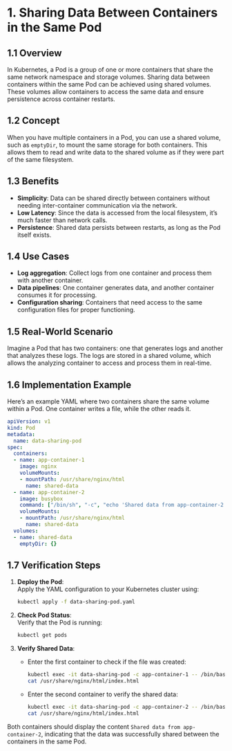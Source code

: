 # **1. Sharing Data Between Containers in the Same Pod**



## 1.1 Overview
In Kubernetes, a Pod is a group of one or more containers that share the same network namespace and storage volumes. Sharing data between containers within the same Pod can be achieved using shared volumes. These volumes allow containers to access the same data and ensure persistence across container restarts.

## 1.2 Concept
When you have multiple containers in a Pod, you can use a shared volume, such as `emptyDir`, to mount the same storage for both containers. This allows them to read and write data to the shared volume as if they were part of the same filesystem.

## 1.3 Benefits
- **Simplicity**: Data can be shared directly between containers without needing inter-container communication via the network.
- **Low Latency**: Since the data is accessed from the local filesystem, it’s much faster than network calls.
- **Persistence**: Shared data persists between restarts, as long as the Pod itself exists.

## 1.4 Use Cases
- **Log aggregation**: Collect logs from one container and process them with another container.
- **Data pipelines**: One container generates data, and another container consumes it for processing.
- **Configuration sharing**: Containers that need access to the same configuration files for proper functioning.

## 1.5 Real-World Scenario
Imagine a Pod that has two containers: one that generates logs and another that analyzes these logs. The logs are stored in a shared volume, which allows the analyzing container to access and process them in real-time.

## 1.6 Implementation Example

Here’s an example YAML where two containers share the same volume within a Pod. One container writes a file, while the other reads it.

```yaml
apiVersion: v1
kind: Pod
metadata:
  name: data-sharing-pod
spec:
  containers:
  - name: app-container-1
    image: nginx
    volumeMounts:
    - mountPath: /usr/share/nginx/html
      name: shared-data
  - name: app-container-2
    image: busybox
    command: ["/bin/sh", "-c", "echo 'Shared data from app-container-2' > /usr/share/nginx/html/index.html && sleep 3600"]
    volumeMounts:
    - mountPath: /usr/share/nginx/html
      name: shared-data
  volumes:
  - name: shared-data
    emptyDir: {}
```

## 1.7 Verification Steps

1. **Deploy the Pod**:  
   Apply the YAML configuration to your Kubernetes cluster using:
   ```bash
   kubectl apply -f data-sharing-pod.yaml
   ```

2. **Check Pod Status**:  
   Verify that the Pod is running:
   ```bash
   kubectl get pods
   ```

3. **Verify Shared Data**:
   - Enter the first container to check if the file was created:
     ```bash
     kubectl exec -it data-sharing-pod -c app-container-1 -- /bin/bash
     cat /usr/share/nginx/html/index.html
     ```
   - Enter the second container to verify the shared data:
     ```bash
     kubectl exec -it data-sharing-pod -c app-container-2 -- /bin/bash
     cat /usr/share/nginx/html/index.html
     ```

Both containers should display the content `Shared data from app-container-2`, indicating that the data was successfully shared between the containers in the same Pod.

```
